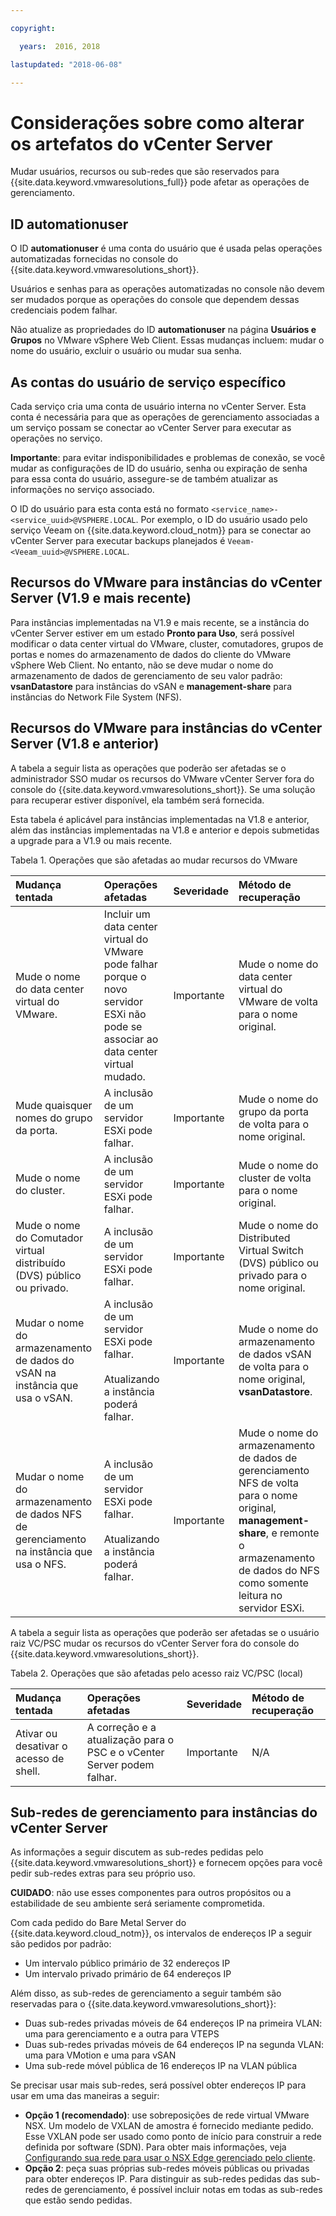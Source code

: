 ```yaml
---

copyright:

  years:  2016, 2018

lastupdated: "2018-06-08"

---
```


# Considerações sobre como alterar os artefatos do vCenter Server

Mudar usuários, recursos ou sub-redes que são reservados para {{site.data.keyword.vmwaresolutions_full}} pode afetar as operações de gerenciamento.

## ID automationuser

O ID **automationuser** é uma conta do usuário que é usada pelas operações automatizadas fornecidas no console do {{site.data.keyword.vmwaresolutions_short}}.

Usuários e senhas para as operações automatizadas no console não devem ser mudados porque as operações do console que dependem dessas credenciais podem falhar.

Não atualize as propriedades do ID **automationuser** na página **Usuários e Grupos** no VMware vSphere Web Client. Essas mudanças incluem: mudar o nome do usuário, excluir o usuário ou mudar sua senha.

## As contas do usuário de serviço específico

Cada serviço cria uma conta de usuário interna no vCenter Server. Esta conta é necessária para que as operações de gerenciamento associadas a um serviço possam se conectar ao vCenter Server para executar as operações no serviço.

**Importante**: para evitar indisponibilidades e problemas de conexão, se você mudar as configurações de ID do usuário, senha ou expiração de senha para essa conta do usuário, assegure-se de também atualizar as informações no serviço associado.

O ID do usuário para esta conta está no formato `<service_name>-<service_uuid>@VSPHERE.LOCAL`. Por exemplo, o ID do usuário usado pelo serviço Veeam on {{site.data.keyword.cloud_notm}} para se conectar ao vCenter Server para executar backups planejados é `Veeam-<Veeam_uuid>@VSPHERE.LOCAL`.

## Recursos do VMware para instâncias do vCenter Server (V1.9 e mais recente)

Para instâncias implementadas na V1.9 e mais recente, se a instância do vCenter Server estiver em um estado **Pronto para Uso**, será possível modificar o data center virtual do VMware, cluster, comutadores, grupos de portas e nomes do armazenamento de dados do cliente do VMware vSphere Web Client. No entanto, não se deve mudar o nome do armazenamento de dados de gerenciamento de seu valor padrão: **vsanDatastore** para instâncias do vSAN e **management-share** para instâncias do Network File System (NFS).

## Recursos do VMware para instâncias do vCenter Server (V1.8 e anterior)

A tabela a seguir lista as operações que poderão ser afetadas se o administrador SSO mudar os recursos do VMware vCenter Server fora do console do {{site.data.keyword.vmwaresolutions_short}}. Se uma solução para recuperar estiver disponível, ela também será fornecida.

Esta tabela é aplicável para instâncias implementadas na V1.8 e anterior, além das instâncias implementadas na V1.8 e anterior e depois submetidas a upgrade para a V1.9 ou mais recente.

Tabela 1. Operações que são afetadas ao mudar recursos do VMware

| Mudança tentada  | Operações afetadas  | Severidade  | Método de recuperação  |
|:------------- |:------------- |:--------------|:--------------|
| Mude o nome do data center virtual do VMware. | Incluir um data center virtual do VMware pode falhar porque o novo servidor ESXi não pode se associar ao data center virtual mudado. | Importante | Mude o nome do data center virtual do VMware de volta para o nome original. |
| Mude quaisquer nomes do grupo da porta.    | A inclusão de um servidor ESXi pode falhar. | Importante | Mude o nome do grupo da porta de volta para o nome original. |
| Mude o nome do cluster. | A inclusão de um servidor ESXi pode falhar. | Importante | Mude o nome do cluster de volta para o nome original.
| Mude o nome do Comutador virtual distribuído (DVS) público ou privado. | A inclusão de um servidor ESXi pode falhar. | Importante | Mude o nome do Distributed Virtual Switch (DVS) público ou privado para o nome original.
| Mudar o nome do armazenamento de dados do vSAN na instância que usa o vSAN. | A inclusão de um servidor ESXi pode falhar.<br><br>Atualizando a instância poderá falhar. | Importante | Mude o nome do armazenamento de dados vSAN de volta para o nome original, **vsanDatastore**.
| Mudar o nome do armazenamento de dados NFS de gerenciamento na instância que usa o NFS. | A inclusão de um servidor ESXi pode falhar.<br><br>Atualizando a instância poderá falhar. | Importante | Mude o nome do armazenamento de dados de gerenciamento NFS de volta para o nome original, **management-share**, e remonte o armazenamento de dados do NFS como somente leitura no servidor ESXi.

A tabela a seguir lista as operações que poderão ser afetadas se o usuário raiz VC/PSC mudar os recursos do vCenter Server fora do console do {{site.data.keyword.vmwaresolutions_short}}.

Tabela 2. Operações que são afetadas pelo acesso raiz VC/PSC (local)

| Mudança tentada  | Operações afetadas  | Severidade  | Método de recuperação  |
|:------------- |:------------- |:--------------|:--------------|
| Ativar ou desativar o acesso de shell.    | A correção e a atualização para o PSC e o vCenter Server podem falhar.    | Importante    | N/A    |

## Sub-redes de gerenciamento para instâncias do vCenter Server

As informações a seguir discutem as sub-redes pedidas pelo {{site.data.keyword.vmwaresolutions_short}} e fornecem opções para você pedir sub-redes extras para seu próprio uso.

**CUIDADO**: não use esses componentes para outros propósitos ou a estabilidade de seu ambiente será seriamente comprometida.

Com cada pedido do Bare Metal Server do {{site.data.keyword.cloud_notm}}, os intervalos de endereços IP a seguir são pedidos por padrão:
*  Um intervalo público primário de 32 endereços IP
*  Um intervalo privado primário de 64 endereços IP

Além disso, as sub-redes de gerenciamento a seguir também são reservadas para o {{site.data.keyword.vmwaresolutions_short}}:
*  Duas sub-redes privadas móveis de 64 endereços IP na primeira VLAN: uma para gerenciamento e a outra para VTEPS
*  Duas sub-redes privadas móveis de 64 endereços IP na segunda VLAN: uma para VMotion e uma para vSAN
*  Uma sub-rede móvel pública de 16 endereços IP na VLAN pública

Se precisar usar mais sub-redes, será possível obter endereços IP para usar em uma das maneiras a seguir:
*  **Opção 1 (recomendado)**: use sobreposições de rede virtual VMware NSX. Um modelo de VXLAN de amostra é fornecido mediante pedido. Esse VXLAN pode ser usado como ponto de início para construir a rede definida por software (SDN). Para obter mais informações, veja [Configurando sua rede para usar o NSX Edge gerenciado pelo cliente](vc_esg_config.html).
*  **Opção 2**: peça suas próprias sub-redes móveis públicas ou privadas para obter endereços IP. Para distinguir as sub-redes pedidas das sub-redes de gerenciamento, é possível incluir notas em todas as sub-redes que estão sendo pedidas.
